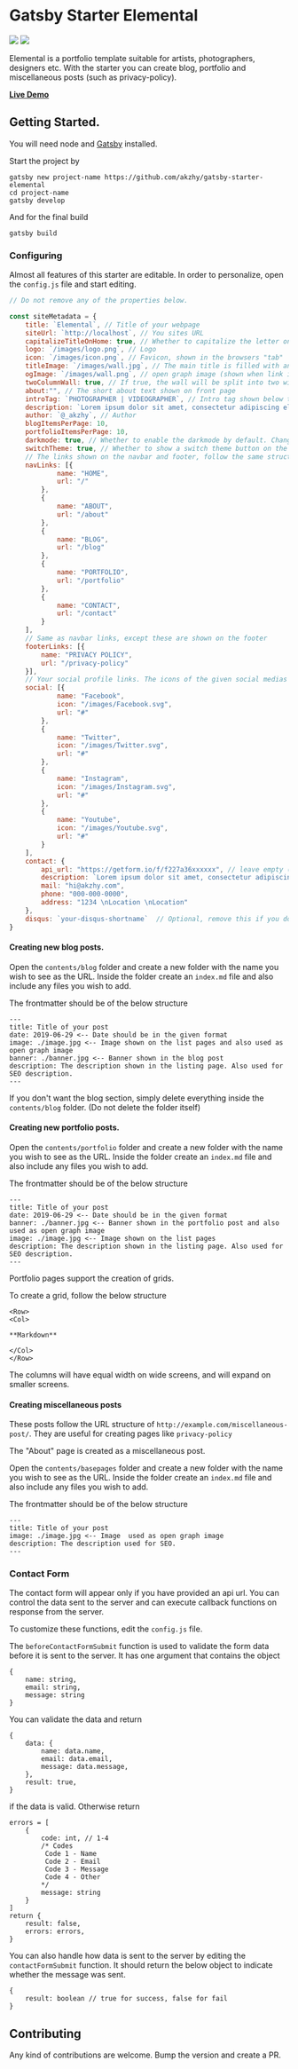 # Gatsby Starter Elemental

![](https://img.shields.io/badge/version-2.0.0-green.svg) ![](https://img.shields.io/badge/License-MIT-orange.svg)


Elemental is a portfolio template suitable for artists, photographers, designers etc. With the starter you can create blog, portfolio and miscellaneous posts (such as privacy-policy).

**[Live Demo](https://elemental.netlify.app)** 

## Getting Started.

You will need node and [Gatsby](https://www.gatsbyjs.org/tutorial/part-zero/) installed.

Start the project by 

```
gatsby new project-name https://github.com/akzhy/gatsby-starter-elemental
cd project-name
gatsby develop
```

And for the final build

```
gatsby build
```

### Configuring

Almost all features of this starter are editable. In order to personalize, open the `config.js` file and start editing.

```javascript
// Do not remove any of the properties below.

const siteMetadata = {
    title: `Elemental`, // Title of your webpage
    siteUrl: `http://localhost`, // You sites URL
    capitalizeTitleOnHome: true, // Whether to capitalize the letter on homepage
    logo: `/images/logo.png`, // Logo 
    icon: `/images/icon.png`, // Favicon, shown in the browsers "tab"
    titleImage: `/images/wall.jpg`, // The main title is filled with an image.
    ogImage: `/images/wall.png`, // open graph image (shown when link is shared in social media)
    twoColumnWall: true, // If true, the wall will be split into two with titleImage on left side and text on the right. If false, the title image will be used as the background of the text.
    about:"", // The short about text shown on front page
    introTag: `PHOTOGRAPHER | VIDEOGRAPHER`, // Intro tag shown below title
    description: `Lorem ipsum dolor sit amet, consectetur adipiscing elit. Sed sit amet accumsan arcu. Proin ac consequat arcu.`,
    author: `@_akzhy`, // Author
    blogItemsPerPage: 10,
    portfolioItemsPerPage: 10,
    darkmode: true, // Whether to enable the darkmode by default. Change to false if you want the light mode
    switchTheme: true, // Whether to show a switch theme button on the navbar
    // The links shown on the navbar and footer, follow the same structure to add or remove more items.
    navLinks: [{
            name: "HOME",
            url: "/"
        },
        {
            name: "ABOUT",
            url: "/about"
        },
        {
            name: "BLOG",
            url: "/blog"
        },
        {
            name: "PORTFOLIO",
            url: "/portfolio"
        },
        {
            name: "CONTACT",
            url: "/contact"
        }
    ],
    // Same as navbar links, except these are shown on the footer
    footerLinks: [{
        name: "PRIVACY POLICY",
        url: "/privacy-policy"
    }],
    // Your social profile links. The icons of the given social medias are available in the static folder. If you are adding a new item, include the icon in the static/images folder.
    social: [{
            name: "Facebook",
            icon: "/images/Facebook.svg",
            url: "#"
        },
        {
            name: "Twitter",
            icon: "/images/Twitter.svg",
            url: "#"
        },
        {
            name: "Instagram",
            icon: "/images/Instagram.svg",
            url: "#"
        },
        {
            name: "Youtube",
            icon: "/images/Youtube.svg",
            url: "#"
        }
    ],
    contact: {
        api_url: "https://getform.io/f/f227a36xxxxxx", // leave empty ('') or false to hide form
        description: `Lorem ipsum dolor sit amet, consectetur adipiscing elit. Sed sit amet accumsan arcu. Proin ac consequat arcu.`,
        mail: "hi@akzhy.com",
        phone: "000-000-0000",
        address: "1234 \nLocation \nLocation"
    },
    disqus: `your-disqus-shortname`  // Optional, remove this if you don't use disqus
}

```

#### Creating new blog posts.

Open the `contents/blog` folder and create a new folder with the name you wish to see as the URL. Inside the folder create an `index.md` file and also include any files you wish to add.

The frontmatter should be of the below structure

```
---
title: Title of your post
date: 2019-06-29 <-- Date should be in the given format
image: ./image.jpg <-- Image shown on the list pages and also used as open graph image
banner: ./banner.jpg <-- Banner shown in the blog post
description: The description shown in the listing page. Also used for SEO description. 
---
```

If you don't want the blog section, simply delete everything inside the `contents/blog` folder. (Do not delete the folder itself)

#### Creating new portfolio posts.

Open the `contents/portfolio` folder and create a new folder with the name you wish to see as the URL. Inside the folder create an `index.md` file and also include any files you wish to add.

The frontmatter should be of the below structure

```
---
title: Title of your post
date: 2019-06-29 <-- Date should be in the given format
banner: ./banner.jpg <-- Banner shown in the portfolio post and also used as open graph image
image: ./image.jpg <-- Image shown on the list pages 
description: The description shown in the listing page. Also used for SEO description. 
---
```

Portfolio pages support the creation of grids.

To create a grid, follow the below structure

```
<Row>
<Col>

**Markdown**

</Col>
</Row>
```

The columns will have equal width on wide screens, and will expand on smaller screens.

#### Creating miscellaneous posts

These posts follow the URL structure of `http://example.com/miscellaneous-post/`. They are useful for creating pages like `privacy-policy`

The "About" page is created as a miscellaneous post.

Open the `contents/basepages` folder and create a new folder with the name you wish to see as the URL. Inside the folder create an `index.md` file and also include any files you wish to add.

The frontmatter should be of the below structure

```
---
title: Title of your post
image: ./image.jpg <-- Image  used as open graph image
description: The description used for SEO. 
---
```

### Contact Form

The contact form will appear only if you have provided an api url. You can control the data sent to the server and can execute callback functions on response from the server.

To customize these functions, edit the `config.js` file.

The `beforeContactFormSubmit` function is used to validate the form data before it is sent to the server. It has one argument that contains the object 

```
{
    name: string,
    email: string,
    message: string
}
```

You can validate the data and return 
```
{
    data: {
        name: data.name,
        email: data.email,
        message: data.message,
    },
    result: true,
}
```
if the data is valid. Otherwise return 

```
errors = [
    {
        code: int, // 1-4
        /* Codes
         Code 1 - Name
         Code 2 - Email
         Code 3 - Message
         Code 4 - Other
        */
        message: string
    }
]
return {
    result: false,
    errors: errors,
}

```

You can also handle how data is sent to the server by editing the `contactFormSubmit` function. It should return the below object to indicate whether the message was sent.
```
{
    result: boolean // true for success, false for fail
}
```

## Contributing

Any kind of contributions are welcome. Bump the version and create a PR.





